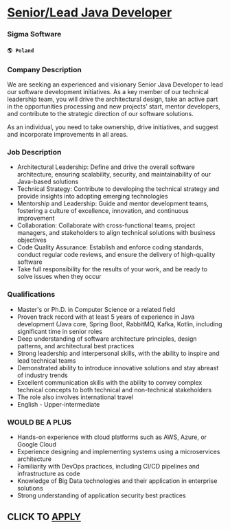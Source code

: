 # [Senior/Lead Java Developer](https://www.remotewlb.com/apply/senior-lead-java-developer)  
### Sigma Software  
#### `🌎 Poland`  

### Company Description

We are seeking an experienced and visionary Senior Java Developer to lead our software development initiatives. As a key member of our technical leadership team, you will drive the architectural design, take an active part in the opportunities processing and new projects’ start, mentor developers, and contribute to the strategic direction of our software solutions.

As an individual, you need to take ownership, drive initiatives, and suggest and incorporate improvements in all areas.

### Job Description

  * Architectural Leadership: Define and drive the overall software architecture, ensuring scalability, security, and maintainability of our Java-based solutions 
  * Technical Strategy: Contribute to developing the technical strategy and provide insights into adopting emerging technologies 
  * Mentorship and Leadership: Guide and mentor development teams, fostering a culture of excellence, innovation, and continuous improvement 
  * Collaboration: Collaborate with cross-functional teams, project managers, and stakeholders to align technical solutions with business objectives 
  * Code Quality Assurance: Establish and enforce coding standards, conduct regular code reviews, and ensure the delivery of high-quality software 
  * Take full responsibility for the results of your work, and be ready to solve issues when they occur 

### Qualifications

  * Master's or Ph.D. in Computer Science or a related field 
  * Proven track record with at least 5 years of experience in Java development (Java core, Spring Boot, RabbitMQ, Kafka, Kotlin, including significant time in senior roles 
  * Deep understanding of software architecture principles, design patterns, and architectural best practices 
  * Strong leadership and interpersonal skills, with the ability to inspire and lead technical teams 
  * Demonstrated ability to introduce innovative solutions and stay abreast of industry trends 
  * Excellent communication skills with the ability to convey complex technical concepts to both technical and non-technical stakeholders 
  * The role also involves international travel
  * English - Upper-intermediate 

### WOULD BE A PLUS

  * Hands-on experience with cloud platforms such as AWS, Azure, or Google Cloud 
  * Experience designing and implementing systems using a microservices architecture 
  * Familiarity with DevOps practices, including CI/CD pipelines and infrastructure as code 
  * Knowledge of Big Data technologies and their application in enterprise solutions 
  * Strong understanding of application security best practices 

  
## CLICK TO [APPLY](https://www.remotewlb.com/apply/senior-lead-java-developer)

